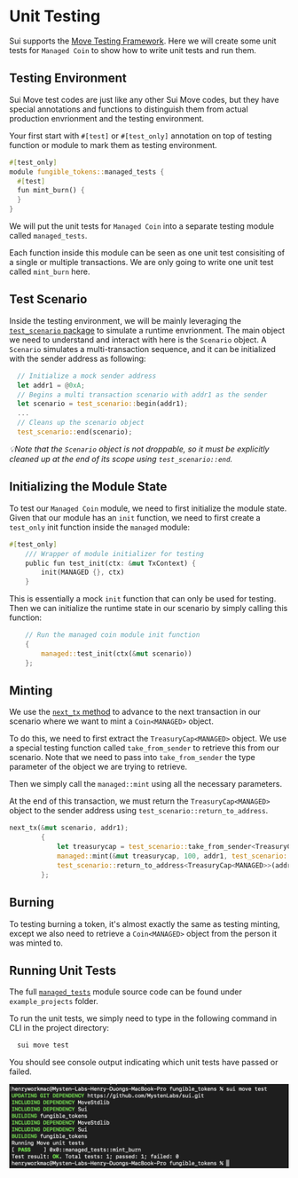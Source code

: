 # Unit Testing

Sui supports the [Move Testing Framework](https://github.com/move-language/move/blob/main/language/documentation/book/src/unit-testing.md). Here we will create some unit tests for `Managed Coin` to show how to write unit tests and run them.

## Testing Environment

Sui Move test codes are just like any other Sui Move codes, but they have special annotations and functions to distinguish them from actual production envrionment and the testing environment.

Your first start with `#[test]` or `#[test_only]` annotation on top of testing function or module to mark them as testing environment. 

```rust
#[test_only]
module fungible_tokens::managed_tests {
  #[test]
  fun mint_burn() {
  }
}
```

We will put the unit tests for `Managed Coin` into a separate testing module called `managed_tests`. 

Each function inside this module can be seen as one unit test consisiting of a single or multiple transactions. We are only going to write one unit test called `mint_burn` here. 

## Test Scenario

Inside the testing environment, we will be mainly leveraging the [`test_scenario` package](https://github.com/MystenLabs/sui/blob/main/crates/sui-framework/sources/test_scenario.move) to simulate a runtime envrionment. The main object we need to understand and interact with here is the `Scenario` object. A `Scenario` simulates a multi-transaction sequence, and it can be initialized with the sender address as following:

```rust
  // Initialize a mock sender address
  let addr1 = @0xA;
  // Begins a multi transaction scenario with addr1 as the sender
  let scenario = test_scenario::begin(addr1);
  ...
  // Cleans up the scenario object
  test_scenario::end(scenario);  
```

*💡Note that the `Scenario` object is not droppable, so it must be explicitly cleaned up at the end of its scope using `test_scenario::end`.*

## Initializing the Module State

To test our `Managed Coin` module, we need to first initialize the module state. Given that our module has an `init` function, we need to first create a `test_only` init function inside the `managed` module:

```rust
#[test_only]
    /// Wrapper of module initializer for testing
    public fun test_init(ctx: &mut TxContext) {
        init(MANAGED {}, ctx)
    }
```

This is essentially a mock `init` function that can only be used for testing. Then we can initialize the runtime state in our scenario by simply calling this function:

```rust
    // Run the managed coin module init function
    {
        managed::test_init(ctx(&mut scenario))
    };
```

## Minting 

We use the [`next_tx` method](https://github.com/MystenLabs/sui/blob/main/crates/sui-framework/sources/test_scenario.move#L103) to advance to the next transaction in our scenario where we want to mint a `Coin<MANAGED>` object.

To do this, we need to first extract the `TreasuryCap<MANAGED>` object. We use a special testing function called `take_from_sender` to retrieve this from our scenario. Note that we need to pass into `take_from_sender` the type parameter of the object we are trying to retrieve. 

Then we simply call the `managed::mint` using all the necessary parameters. 

At the end of this transaction, we must return the `TreasuryCap<MANAGED>` object to the sender address using `test_scenario::return_to_address`.

```rust
next_tx(&mut scenario, addr1);
        {
            let treasurycap = test_scenario::take_from_sender<TreasuryCap<MANAGED>>(&scenario);
            managed::mint(&mut treasurycap, 100, addr1, test_scenario::ctx(&mut scenario));
            test_scenario::return_to_address<TreasuryCap<MANAGED>>(addr1, treasurycap);
        };
```

## Burning 

To testing burning a token, it's almost exactly the same as testing minting, except we also need to retrieve a `Coin<MANAGED>` object from the person it was minted to. 

## Running Unit Tests

The full [`managed_tests`](../example_projects/fungible_tokens/sources/managed_tests.move) module source code can be found under `example_projects` folder.

To run the unit tests, we simply need to type in the following command in CLI in the project directory:

```bash
  sui move test
```

You should see console output indicating which unit tests have passed or failed.

![Unit Test](../images/unittest.png)


